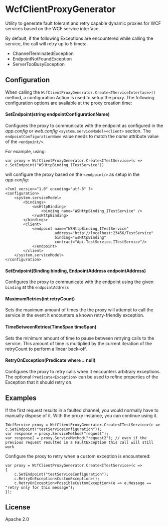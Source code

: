 WcfClientProxyGenerator
=========================
Utility to generate fault tolerant and retry capable dynamic proxies for WCF services based on the WCF service interface. 

By default, if the following Exceptions are encountered while calling the service, the call will retry up to 5 times:
* ChannelTerminatedException
* EndpointNotFoundException
* ServerTooBusyException

Configuration
-------------
When calling the `WcfClientProxyGenerator.Create<TServiceInterface>()` method, a configuration Action is used to setup the proxy. The following configuration options are available at the proxy creation time:

#### SetEndpoint(string endpointConfigurationName)
Configures the proxy to communicate with the endpoint as configured in the _app.config_ or _web.config_ `<system.serviceModel><client>` section. The `endpointConfigurationName` value needs to match the _name_ attribute value of the `<endpoint/>`.

For example, using:

    var proxy = WcfClientProxyGenerator.Create<ITestService>(c => c.SetEndpoint("WSHttpBinding_ITestService"))

will configure the proxy based on the `<endpoint/>` as setup in the _app.config_:

    <?xml version="1.0" encoding="utf-8" ?>
    <configuration>
        <system.serviceModel>
            <bindings>
                <wsHttpBinding>
                    <binding name="WSHttpBinding_ITestService" />
                </wsHttpBinding>
            </bindings>
            <client>
                <endpoint name="WSHttpBinding_ITestService"
                          address="http://localhost:23456/TestService" 
                          binding="wsHttpBinding" 
                          contract="Api.TestService.ITestService"/>
                </endpoint>
            </client>
        </system.serviceModel>
    </configuration>

#### SetEndpoint(Binding binding, EndpointAddress endpointAddress)
Configures the proxy to communicate with the endpoint using the given `binding` at the `endpointAddress`

#### MaximumRetries(int retryCount)
Sets the maximum amount of times the the proxy will attempt to call the service in the event it encounters a known retry-friendly exception.

#### TimeBetweenRetries(TimeSpan timeSpan)
Sets the minimum amount of time to pause between retrying calls to the service. This amount of time is multiplied by the current iteration of the retryCount to perform a linear back-off.

#### RetryOnException<TException>(Predicate<Exception> where = null)
Configures the proxy to retry calls when it encounters arbitrary exceptions. The optional `Predicate<Exception>` can be used to refine properties of the Exception that it should retry on.

Examples
--------
If the first request results in a faulted channel, you would normally have to manually dispose of it. With the proxy instance, you can continue using it.

    IWcfService proxy = WcfClientProxyGenerator.Create<ITestService>(c => c.SetEndpoint("testServiceConfiguration"));
    var response = proxy.ServiceMethod("request");
    var response2 = proxy.ServiceMethod("request2"); // even if the previous request resulted in a FaultException this call will still work

Configure the proxy to retry when a custom exception is encountered:

    var proxy = WcfClientProxyGenerator.Create<ITestService>(c =>
    {
        c.SetEndpoint("testServiceConfiguration");
        c.RetryOnException<CustomException>();
        c.RetryOnException<PossibleCustomException>(e => e.Message == "retry only for this message");
    });

License
-------
Apache 2.0